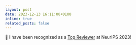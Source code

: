 ```yaml
---
layout: post
date: 2023-12-13 16:11:00+0100
inline: true
related_posts: false
---
```


🏅 I have been recognized as a [Top Reviewer](https://nips.cc/Conferences/2023/ProgramCommittee#top-reivewers:~:text=Yu%2DNeng%20Chuang-,Yuan%20Yin,-Yuan%2DHong%20Liao) at NeurIPS 2023!